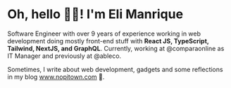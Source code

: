 # Oh, hello 👋🏻! I'm Eli Manrique

Software Engineer with over 9 years of experience working in web development doing mostly front-end stuff with **React JS, TypeScript, Tailwind, NextJS, and GraphQL**. Currently, working at @comparaonline as IT Manager and previously at @ableco.

Sometimes, I write about web development, gadgets and some reflections in my blog www.nopitown.com 📝.
